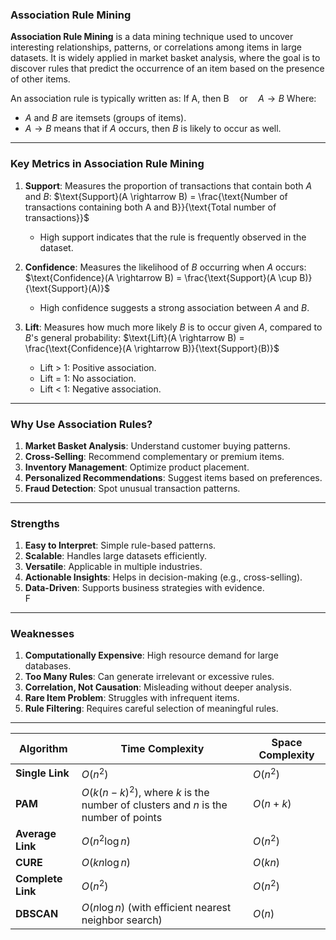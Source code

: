 ### **Association Rule Mining**

**Association Rule Mining** is a data mining technique used to uncover interesting relationships, patterns, or correlations among items in large datasets. It is widely applied in market basket analysis, where the goal is to discover rules that predict the occurrence of an item based on the presence of other items.

An association rule is typically written as:
$\text{If A, then B} \quad \text{or} \quad A \rightarrow B$
Where:
- $A$ and $B$ are itemsets (groups of items).
- $A \rightarrow B$ means that if $A$ occurs, then $B$ is likely to occur as well.

---

### **Key Metrics in Association Rule Mining**

1. **Support**:
   Measures the proportion of transactions that contain both $A$ and $B$:
   $\text{Support}(A \rightarrow B) = \frac{\text{Number of transactions containing both A and B}}{\text{Total number of transactions}}$
   - High support indicates that the rule is frequently observed in the dataset.

2. **Confidence**:
   Measures the likelihood of $B$ occurring when $A$ occurs:
   $\text{Confidence}(A \rightarrow B) = \frac{\text{Support}(A \cup B)}{\text{Support}(A)}$
   - High confidence suggests a strong association between $A$ and $B$.

3. **Lift**:
   Measures how much more likely $B$ is to occur given $A$, compared to $B$'s general probability:
   $\text{Lift}(A \rightarrow B) = \frac{\text{Confidence}(A \rightarrow B)}{\text{Support}(B)}$
   - Lift > 1: Positive association.
   - Lift = 1: No association.
   - Lift < 1: Negative association.

---

### **Why Use Association Rules?**  
1. **Market Basket Analysis**: Understand customer buying patterns.  
2. **Cross-Selling**: Recommend complementary or premium items.  
3. **Inventory Management**: Optimize product placement.  
4. **Personalized Recommendations**: Suggest items based on preferences.  
5. **Fraud Detection**: Spot unusual transaction patterns.  

---

### **Strengths**  
1. **Easy to Interpret**: Simple rule-based patterns.  
2. **Scalable**: Handles large datasets efficiently.  
3. **Versatile**: Applicable in multiple industries.  
4. **Actionable Insights**: Helps in decision-making (e.g., cross-selling).  
5. **Data-Driven**: Supports business strategies with evidence.  
F
---

### **Weaknesses**  
1. **Computationally Expensive**: High resource demand for large databases.  
2. **Too Many Rules**: Can generate irrelevant or excessive rules.  
3. **Correlation, Not Causation**: Misleading without deeper analysis.  
4. **Rare Item Problem**: Struggles with infrequent items.  
5. **Rule Filtering**: Requires careful selection of meaningful rules.  

---

| **Algorithm**       | **Time Complexity**                   | **Space Complexity**  |
|---------------------|---------------------------------------|-----------------------|
| **Single Link**      | $O(n^2)$                            | $O(n^2)$            |
| **PAM**              | $O(k(n-k)^2)$, where $k$ is the number of clusters and $n$ is the number of points | $O(n + k)$          |
| **Average Link**     | $O(n^2 \log n)$                    | $O(n^2)$            |
| **CURE**             | $O(k n \log n)$                    | $O(k n)$            |
| **Complete Link**    | $O(n^2)$                            | $O(n^2)$            |
| **DBSCAN**           | $O(n \log n)$ (with efficient nearest neighbor search) | $O(n)$              |
